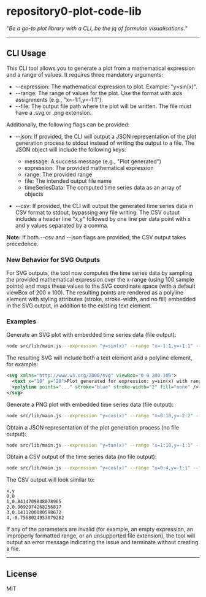 # repository0-plot-code-lib

"_Be a go-to plot library with a CLI, be the jq of formulae visualisations._"

---

## CLI Usage

This CLI tool allows you to generate a plot from a mathematical expression and a range of values. It requires three mandatory arguments:

- --expression: The mathematical expression to plot. Example: "y=sin(x)".
- --range: The range of values for the plot. Use the format with axis assignments (e.g., "x=-1:1,y=-1:1").
- --file: The output file path where the plot will be written. The file must have a .svg or .png extension.

Additionally, the following flags can be provided:

- --json: If provided, the CLI will output a JSON representation of the plot generation process to stdout instead of writing the output to a file. The JSON object will include the following keys:
  - message: A success message (e.g., "Plot generated")
  - expression: The provided mathematical expression
  - range: The provided range
  - file: The intended output file name
  - timeSeriesData: The computed time series data as an array of objects

- --csv: If provided, the CLI will output the generated time series data in CSV format to stdout, bypassing any file writing. The CSV output includes a header line "x,y" followed by one line per data point with x and y values separated by a comma.

**Note:** If both --csv and --json flags are provided, the CSV output takes precedence.

### New Behavior for SVG Outputs

For SVG outputs, the tool now computes the time series data by sampling the provided mathematical expression over the x-range (using 100 sample points) and maps these values to the SVG coordinate space (with a default viewBox of 200 x 100). The resulting points are rendered as a polyline element with styling attributes (stroke, stroke-width, and no fill) embedded in the SVG output, in addition to the existing text element.

### Examples

Generate an SVG plot with embedded time series data (file output):

```bash
node src/lib/main.js --expression "y=sin(x)" --range "x=-1:1,y=-1:1" --file output.svg
```

The resulting SVG will include both a text element and a polyline element, for example:

```xml
<svg xmlns="http://www.w3.org/2000/svg" viewBox="0 0 200 100">
  <text x="10" y="20">Plot generated for expression: y=sin(x) with range: x=-1:1,y=-1:1</text>
  <polyline points="..." stroke="blue" stroke-width="2" fill="none" />
</svg>
```

Generate a PNG plot with embedded time series data (file output):

```bash
node src/lib/main.js --expression "y=cos(x)" --range "x=0:10,y=-2:2" --file output.png
```

Obtain a JSON representation of the plot generation process (no file output):

```bash
node src/lib/main.js --expression "y=tan(x)" --range "x=1:10,y=-1:1" --file output.svg --json
```

Obtain a CSV output of the time series data (no file output):

```bash
node src/lib/main.js --expression "y=cos(x)" --range "x=0:4,y=-1:1" --file output.svg --csv
```

The CSV output will look similar to:

```
x,y
0,0
1,0.8414709848078965
2,0.9092974268256817
3,0.1411200080598672
4,-0.7568024953079282
```

If any of the parameters are invalid (for example, an empty expression, an improperly formatted range, or an unsupported file extension),
the tool will output an error message indicating the issue and terminate without creating a file.

---

## License

MIT
